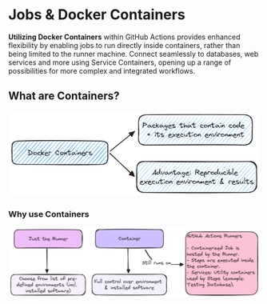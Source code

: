 # Jobs & Docker Containers

**Utilizing Docker Containers** within GitHub Actions provides enhanced flexibility by enabling jobs to run directly inside containers, rather than being limited to the runner machine. Connect seamlessly to databases, web services and more using Service Containers, opening up a range of possibilities for more complex and integrated workflows.

## What are Containers?

![containers](./images/containers.excalidraw.png)

### Why use Containers

![why use containers](./images/why-containers.excalidraw.png)
